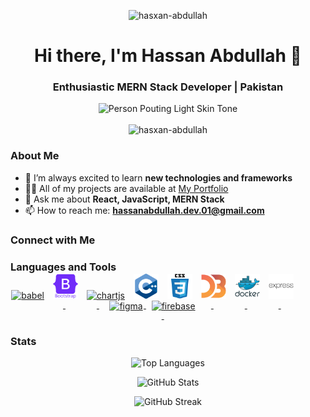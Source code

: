 <p align="center"> 
  <img src="https://user-images.githubusercontent.com/74038190/225813708-98b745f2-7d22-48cf-9150-083f1b00d6c9.gif" alt="hasxan-abdullah" /> 
</p>
<h1 align="center">Hi there, I'm Hassan Abdullah 👋</h1>
<h3 align="center">Enthusiastic MERN Stack Developer | Pakistan</h3>

<p align="center"> 
  <img width="100px" height="100px" src="https://raw.githubusercontent.com/Tarikul-Islam-Anik/Animated-Fluent-Emojis/master/Emojis/People%20with%20activities/Person%20Pouting%20Light%20Skin%20Tone.png" alt="Person Pouting Light Skin Tone" width="25" height="25" />
<br></br>
  <img src="https://komarev.com/ghpvc/?username=hasxan-abdullah&label=Profile%20views&color=0e75b6&style=flat" alt="hasxan-abdullah" /> 
</p>

### About Me

- 🌱 I’m always excited to learn **new technologies and frameworks**
- 👨‍💻 All of my projects are available at [My Portfolio](https://hassanabdullah.netlify.app/)
- 💬 Ask me about **React, JavaScript, MERN Stack**
- 📫 How to reach me: **hassanabdullah.dev.01@gmail.com**

### Connect with Me
<!-- Add your social media links here -->

### Languages and Tools
<style>
  .heart-icon {
    margin-right: 10px;
    transform: translateY(-20px);
  }

  .heart-icon:nth-child(1) { transform: translateY(-15px) translateX(-20px); }
  .heart-icon:nth-child(2) { transform: translateY(-15px) translateX(0); }
  .heart-icon:nth-child(3) { transform: translateY(-15px) translateX(20px); }

  .heart-icon:nth-child(4) { transform: translateY(0) translateX(-30px); }
  .heart-icon:nth-child(5) { transform: translateY(0) translateX(-10px); }
  .heart-icon:nth-child(6) { transform: translateY(0) translateX(10px); }
  .heart-icon:nth-child(7) { transform: translateY(0) translateX(30px); }

  .heart-icon:nth-child(8) { transform: translateY(15px) translateX(-20px); }
  .heart-icon:nth-child(9) { transform: translateY(15px) translateX(0); }
  .heart-icon:nth-child(10) { transform: translateY(15px) translateX(20px); }
</style>

<p align="center">
  <a href="https://babeljs.io/" target="_blank" rel="noreferrer">
    <img src="https://www.vectorlogo.zone/logos/babeljs/babeljs-icon.svg" alt="babel" width="40" height="40" class="heart-icon" />
  </a>
  <a href="https://getbootstrap.com" target="_blank" rel="noreferrer">
    <img src="https://raw.githubusercontent.com/devicons/devicon/master/icons/bootstrap/bootstrap-plain-wordmark.svg" alt="bootstrap" width="40" height="40" class="heart-icon" />
  </a>
  <a href="https://www.chartjs.org" target="_blank" rel="noreferrer">
    <img src="https://www.chartjs.org/media/logo-title.svg" alt="chartjs" width="40" height="40" class="heart-icon" />
  </a>
  <a href="https://www.w3schools.com/cpp/" target="_blank" rel="noreferrer">
    <img src="https://raw.githubusercontent.com/devicons/devicon/master/icons/cplusplus/cplusplus-original.svg" alt="cplusplus" width="40" height="40" class="heart-icon" />
  </a>
  <a href="https://www.w3schools.com/css/" target="_blank" rel="noreferrer">
    <img src="https://raw.githubusercontent.com/devicons/devicon/master/icons/css3/css3-original-wordmark.svg" alt="css3" width="40" height="40" class="heart-icon" />
  </a>
  <a href="https://d3js.org/" target="_blank" rel="noreferrer">
    <img src="https://raw.githubusercontent.com/devicons/devicon/master/icons/d3js/d3js-original.svg" alt="d3js" width="40" height="40" class="heart-icon" />
  </a>
  <a href="https://www.docker.com/" target="_blank" rel="noreferrer">
    <img src="https://raw.githubusercontent.com/devicons/devicon/master/icons/docker/docker-original-wordmark.svg" alt="docker" width="40" height="40" class="heart-icon" />
  </a>
  <a href="https://expressjs.com" target="_blank" rel="noreferrer">
    <img src="https://raw.githubusercontent.com/devicons/devicon/master/icons/express/express-original-wordmark.svg" alt="express" width="40" height="40" class="heart-icon" />
  </a>
  <a href="https://www.figma.com/" target="_blank" rel="noreferrer">
    <img src="https://www.vectorlogo.zone/logos/figma/figma-icon.svg" alt="figma" width="40" height="40" class="heart-icon" />
  </a>
  <a href="https://firebase.google.com/" target="_blank" rel="noreferrer">
    <img src="https://www.vectorlogo.zone/logos/firebase/firebase-icon.svg" alt="firebase" width="40" height="40" class="heart-icon" />
  </a>
</p>



### Stats
<p align="center"> 
  <img src="https://github-readme-stats.vercel.app/api/top-langs/?username=hasxan-abdullah&layout=compact&theme=dark" alt="Top Languages" />
</p>

<p align="center"> 
  <img src="https://github-readme-stats.vercel.app/api?username=hasxan-abdullah&show_icons=true&theme=dark" alt="GitHub Stats" />
</p>

<p align="center"> 
  <img src="https://github-readme-streak-stats.herokuapp.com/?user=hasxan-abdullah&theme=dark" alt="GitHub Streak" />
</p>

